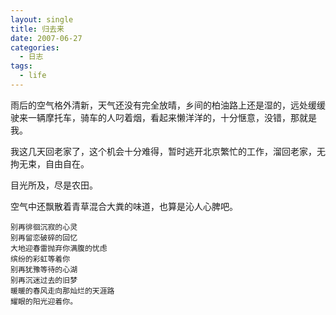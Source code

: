 ```yaml
---
layout: single
title: 归去来
date: 2007-06-27
categories:
  - 日志
tags:
  - life
---
```


雨后的空气格外清新，天气还没有完全放晴，乡间的柏油路上还是湿的，远处缓缓驶来一辆摩托车，骑车的人叼着烟，看起来懒洋洋的，十分惬意，没错，那就是我。

我这几天回老家了，这个机会十分难得，暂时逃开北京繁忙的工作，溜回老家，无拘无束，自由自在。

目光所及，尽是农田。

空气中还飘散着青草混合大粪的味道，也算是沁人心脾吧。

```
别再徘徊沉寂的心灵
别再留恋破碎的回忆
大地迎春雷抛弃你满腹的忧虑
缤纷的彩虹等着你
别再犹豫等待的心湖
别再沉迷过去的旧梦
暖暖的春风走向那灿烂的天涯路
耀眼的阳光迎着你。
```
